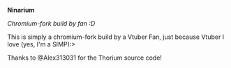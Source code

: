 **Ninarium**

*Chromium-fork build by fan :D*

This is simply a chromium-fork build by a Vtuber Fan, just because Vtuber I love (yes, I'm a SIMP):>

Thanks to @Alex313031 for the Thorium source code!

 
 
